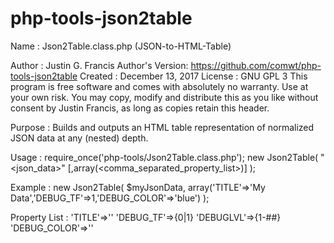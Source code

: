 # php-tools-json2table

Name            : Json2Table.class.php  (JSON-to-HTML-Table)

Author          : Justin G. Francis
Author's Version: https://github.com/comwt/php-tools-json2table
Created         : December 13, 2017
License         : GNU GPL 3
                  This program is free software and comes with absolutely
                  no warranty.  Use at your own risk.
                  You may copy, modify and distribute this as you like
                  without consent by Justin Francis, as long as copies
                  retain this header.

Purpose         : Builds and outputs an HTML table representation of
                  normalized JSON data at any (nested) depth.

Usage           : require_once('php-tools/Json2Table.class.php');
                  new Json2Table( "<json_data>" [,array(<comma_separated_property_list>)] );

Example         : new Json2Table( $myJsonData, array('TITLE'=>'My Data','DEBUG_TF'=>1,'DEBUG_COLOR'=>'blue') );

Property List   : 'TITLE'=>'<Label for your JSON data>'
                  'DEBUG_TF'=>{0|1}
                  'DEBUGLVL'=>{1-##}
                  'DEBUG_COLOR'=>'<any HTML color indicator>'
